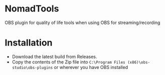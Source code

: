 # NomadTools
OBS plugin for quality of life tools when using OBS for streaming/recording

# Installation
- Download the latest build from Releases.
- Copy the contents of the Zip file into `C:\Program Files (x86)\obs-studio\obs-plugins` or wherever you have OBS installed
